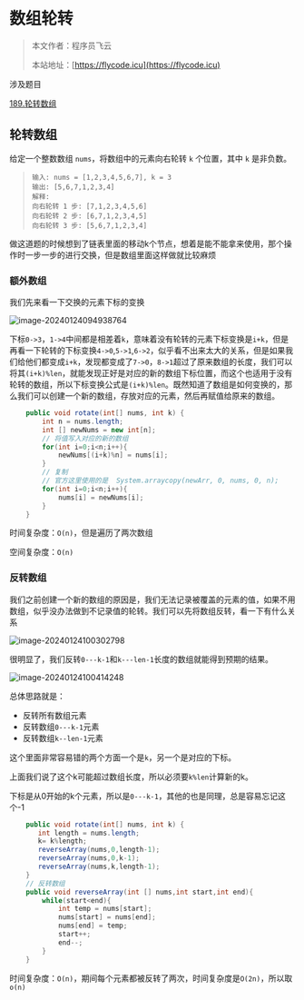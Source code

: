 # 数组轮转
> 本文作者：程序员飞云
>
> 本站地址：[https://flycode.icu](https://flycode.icu)

涉及题目

[189.轮转数组](https://leetcode.cn/problems/rotate-array/description/)



## 轮转数组

给定一个整数数组 `nums`，将数组中的元素向右轮转 `k` 个位置，其中 `k` 是非负数。

> ```
> 输入: nums = [1,2,3,4,5,6,7], k = 3
> 输出: [5,6,7,1,2,3,4]
> 解释:
> 向右轮转 1 步: [7,1,2,3,4,5,6]
> 向右轮转 2 步: [6,7,1,2,3,4,5]
> 向右轮转 3 步: [5,6,7,1,2,3,4]
> ```

做这道题的时候想到了链表里面的移动k个节点，想着是能不能拿来使用，那个操作时一步一步的进行交换，但是数组里面这样做就比较麻烦



### 额外数组

我们先来看一下交换的元素下标的变换

![image-20240124094938764](http://cdn.flycode.icu/codeCenterImg/202401240949887.png)

下标`0->3`，`1->4`中间都是相差着`k`，意味着没有轮转的元素下标变换是`i+k`，但是再看一下轮转的下标变换`4->0`,`5->1`,`6->2`，似乎看不出来太大的关系，但是如果我们给他们都变成`i+k`，发现都变成了`7->0`，`8->1`超过了原来数组的长度，我们可以将其`(i+k)%len`，就能发现正好是对应的新的数组下标位置，而这个也适用于没有轮转的数组，所以下标变换公式是`(i+k)%len`。既然知道了数组是如何变换的，那么我们可以创建一个新的数组，存放对应的元素，然后再赋值给原来的数组。

```java
    public void rotate(int[] nums, int k) {
        int n = nums.length;
        int [] newNums = new int[n];
        // 将值写入对应的新的数组
        for(int i=0;i<n;i++){
            newNums[(i+k)%n] = nums[i];
        }
		// 复制
        // 官方这里使用的是  System.arraycopy(newArr, 0, nums, 0, n);
        for(int i=0;i<n;i++){
            nums[i] = newNums[i];
        }
    }
```

时间复杂度：`O(n)`，但是遍历了两次数组

空间复杂度：`O(n)`



### 反转数组

我们之前创建一个新的数组的原因是，我们无法记录被覆盖的元素的值，如果不用数组，似乎没办法做到不记录值的轮转。我们可以先将数组反转，看一下有什么关系

![image-20240124100302798](http://cdn.flycode.icu/codeCenterImg/202401241003854.png)

很明显了，我们反转`0---k-1`和`k---len-1`长度的数组就能得到预期的结果。

![image-20240124100414248](http://cdn.flycode.icu/codeCenterImg/202401241004284.png)

总体思路就是：

- 反转所有数组元素
- 反转数组`0---k-1`元素
- 反转数组`k--len-1`元素

这个里面非常容易错的两个方面一个是`k`，另一个是对应的下标。

上面我们说了这个k可能超过数组长度，所以必须要`k%len`计算新的k。

下标是从0开始的k个元素，所以是`0---k-1`，其他的也是同理，总是容易忘记这个-1

```java
    public void rotate(int[] nums, int k) {
       int length = nums.length;
       k= k%length;
       reverseArray(nums,0,length-1);
       reverseArray(nums,0,k-1);
       reverseArray(nums,k,length-1);
    }
    // 反转数组
    public void reverseArray(int [] nums,int start,int end){
        while(start<end){
            int temp = nums[start];
            nums[start] = nums[end];
            nums[end] = temp;
            start++;
            end--;
        }
    }
```

时间复杂度：`O(n)`，期间每个元素都被反转了两次，时间复杂度是`O(2n)`，所以取`o(n)`

